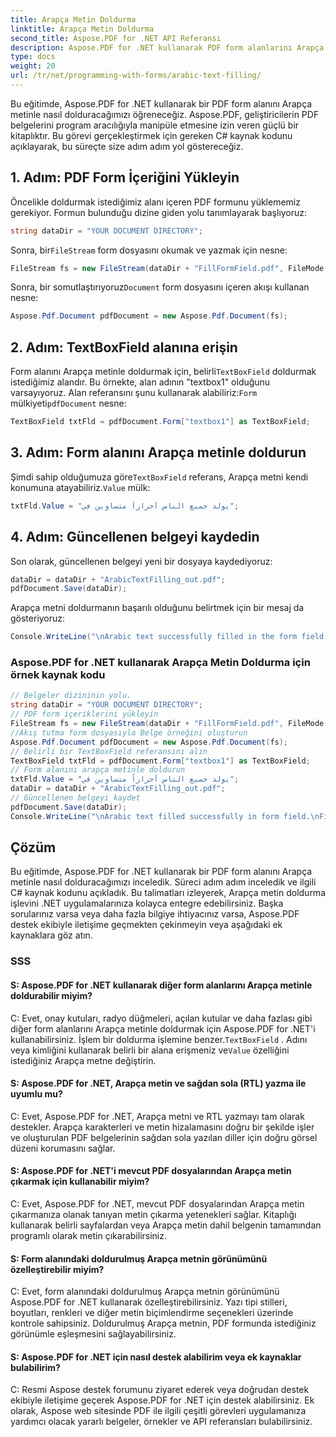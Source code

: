 ```yaml
---
title: Arapça Metin Doldurma
linktitle: Arapça Metin Doldurma
second_title: Aspose.PDF for .NET API Referansı
description: Aspose.PDF for .NET kullanarak PDF form alanlarını Arapça metinle kolayca doldurun.
type: docs
weight: 20
url: /tr/net/programming-with-forms/arabic-text-filling/
---
```

Bu eğitimde, Aspose.PDF for .NET kullanarak bir PDF form alanını Arapça metinle nasıl dolduracağımızı öğreneceğiz. Aspose.PDF, geliştiricilerin PDF belgelerini program aracılığıyla manipüle etmesine izin veren güçlü bir kitaplıktır. Bu görevi gerçekleştirmek için gereken C# kaynak kodunu açıklayarak, bu süreçte size adım adım yol göstereceğiz.

## 1. Adım: PDF Form İçeriğini Yükleyin

Öncelikle doldurmak istediğimiz alanı içeren PDF formunu yüklememiz gerekiyor. Formun bulunduğu dizine giden yolu tanımlayarak başlıyoruz:

```csharp
string dataDir = "YOUR DOCUMENT DIRECTORY";
```

 Sonra, bir`FileStream` form dosyasını okumak ve yazmak için nesne:

```csharp
FileStream fs = new FileStream(dataDir + "FillFormField.pdf", FileMode.Open, FileAccess.ReadWrite);
```

 Sonra, bir somutlaştırıyoruz`Document` form dosyasını içeren akışı kullanan nesne:

```csharp
Aspose.Pdf.Document pdfDocument = new Aspose.Pdf.Document(fs);
```

## 2. Adım: TextBoxField alanına erişin

 Form alanını Arapça metinle doldurmak için, belirli`TextBoxField` doldurmak istediğimiz alandır. Bu örnekte, alan adının "textbox1" olduğunu varsayıyoruz. Alan referansını şunu kullanarak alabiliriz:`Form` mülkiyeti`pdfDocument` nesne:

```csharp
TextBoxField txtFld = pdfDocument.Form["textbox1"] as TextBoxField;
```

## 3. Adım: Form alanını Arapça metinle doldurun

 Şimdi sahip olduğumuza göre`TextBoxField` referans, Arapça metni kendi konumuna atayabiliriz.`Value` mülk:

```csharp
txtFld.Value = "يولد جميع الناس أحراراً متساوين في";
```

## 4. Adım: Güncellenen belgeyi kaydedin

Son olarak, güncellenen belgeyi yeni bir dosyaya kaydediyoruz:

```csharp
dataDir = dataDir + "ArabicTextFilling_out.pdf";
pdfDocument.Save(dataDir);
```

Arapça metni doldurmanın başarılı olduğunu belirtmek için bir mesaj da gösteriyoruz:

```csharp
Console.WriteLine("\nArabic text successfully filled in the form field.\nFile saved in the following location: " + dataDir);
```

### Aspose.PDF for .NET kullanarak Arapça Metin Doldurma için örnek kaynak kodu 
```csharp
// Belgeler dizininin yolu.
string dataDir = "YOUR DOCUMENT DIRECTORY";
// PDF form içeriklerini yükleyin
FileStream fs = new FileStream(dataDir + "FillFormField.pdf", FileMode.Open, FileAccess.ReadWrite);
//Akış tutma form dosyasıyla Belge örneğini oluşturun
Aspose.Pdf.Document pdfDocument = new Aspose.Pdf.Document(fs);
// Belirli bir TextBoxField referansını alın
TextBoxField txtFld = pdfDocument.Form["textbox1"] as TextBoxField;
// Form alanını arapça metinle doldurun
txtFld.Value = "يولد جميع الناس أحراراً متساوين في";
dataDir = dataDir + "ArabicTextFilling_out.pdf";
// Güncellenen belgeyi kaydet
pdfDocument.Save(dataDir);
Console.WriteLine("\nArabic text filled successfully in form field.\nFile saved at " + dataDir);
```

## Çözüm

Bu eğitimde, Aspose.PDF for .NET kullanarak bir PDF form alanını Arapça metinle nasıl dolduracağımızı inceledik. Süreci adım adım inceledik ve ilgili C# kaynak kodunu açıkladık. Bu talimatları izleyerek, Arapça metin doldurma işlevini .NET uygulamalarınıza kolayca entegre edebilirsiniz. Başka sorularınız varsa veya daha fazla bilgiye ihtiyacınız varsa, Aspose.PDF destek ekibiyle iletişime geçmekten çekinmeyin veya aşağıdaki ek kaynaklara göz atın.

### SSS

#### S: Aspose.PDF for .NET kullanarak diğer form alanlarını Arapça metinle doldurabilir miyim?

 C: Evet, onay kutuları, radyo düğmeleri, açılan kutular ve daha fazlası gibi diğer form alanlarını Arapça metinle doldurmak için Aspose.PDF for .NET'i kullanabilirsiniz. İşlem bir doldurma işlemine benzer.`TextBoxField` . Adını veya kimliğini kullanarak belirli bir alana erişmeniz ve`Value` özelliğini istediğiniz Arapça metne değiştirin.

#### S: Aspose.PDF for .NET, Arapça metin ve sağdan sola (RTL) yazma ile uyumlu mu?

C: Evet, Aspose.PDF for .NET, Arapça metni ve RTL yazmayı tam olarak destekler. Arapça karakterleri ve metin hizalamasını doğru bir şekilde işler ve oluşturulan PDF belgelerinin sağdan sola yazılan diller için doğru görsel düzeni korumasını sağlar.

#### S: Aspose.PDF for .NET'i mevcut PDF dosyalarından Arapça metin çıkarmak için kullanabilir miyim?

C: Evet, Aspose.PDF for .NET, mevcut PDF dosyalarından Arapça metin çıkarmanıza olanak tanıyan metin çıkarma yetenekleri sağlar. Kitaplığı kullanarak belirli sayfalardan veya Arapça metin dahil belgenin tamamından programlı olarak metin çıkarabilirsiniz.

#### S: Form alanındaki doldurulmuş Arapça metnin görünümünü özelleştirebilir miyim?

C: Evet, form alanındaki doldurulmuş Arapça metnin görünümünü Aspose.PDF for .NET kullanarak özelleştirebilirsiniz. Yazı tipi stilleri, boyutları, renkleri ve diğer metin biçimlendirme seçenekleri üzerinde kontrole sahipsiniz. Doldurulmuş Arapça metnin, PDF formunda istediğiniz görünümle eşleşmesini sağlayabilirsiniz.

#### S: Aspose.PDF for .NET için nasıl destek alabilirim veya ek kaynaklar bulabilirim?

C: Resmi Aspose destek forumunu ziyaret ederek veya doğrudan destek ekibiyle iletişime geçerek Aspose.PDF for .NET için destek alabilirsiniz. Ek olarak, Aspose web sitesinde PDF ile ilgili çeşitli görevleri uygulamanıza yardımcı olacak yararlı belgeler, örnekler ve API referansları bulabilirsiniz.